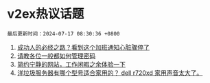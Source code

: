 # v2ex热议话题

`最后更新时间：2024-07-17 08:30:36 +0800`

1. [成功人的必经之路？看到这个加班通知心脏骤停了](https://www.v2ex.com/t/1057582)
1. [请教各位一般都如何管理密码](https://www.v2ex.com/t/1057583)
1. [简约宁静的网站，工作闲暇之余体验一下](https://www.v2ex.com/t/1057564)
1. [洋垃圾服务器有哪个型号适合家用的？ dell r720xd 家用声音太大了。](https://www.v2ex.com/t/1057584)

